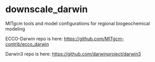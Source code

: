 # downscale_darwin
MITgcm tools and model configurations for regional biogeochemical modeling

ECCO-Darwin repo is here:
https://github.com/MITgcm-contrib/ecco_darwin

Darwin3 repo is here:
https://github.com/darwinproject/darwin3
